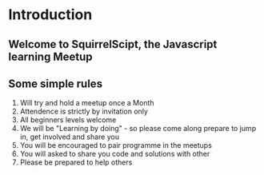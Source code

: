 # Introduction

## Welcome to SquirrelScipt, the Javascript learning Meetup

## Some simple rules

1. Will try and hold a meetup once a Month
2. Attendence is strictly by invitation only
3. All beginners levels welcome
4. We will be "Learning by doing" - so please come along prepare to jump in, get involved and share you
5. You will be encouraged to pair programme in the meetups
6. You will asked to share you code and solutions with other
7. Please be prepared to help others

```
